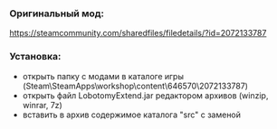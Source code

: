 ### Оригинальный мод:
https://steamcommunity.com/sharedfiles/filedetails/?id=2072133787

### Установка:
- открыть папку с модами в каталоге игры (Steam\SteamApps\workshop\content\646570\2072133787)
- открыть файл LobotomyExtend.jar редактором архивов (winzip, winrar, 7z)
- вставить в архив содержимое каталога "src" с заменой